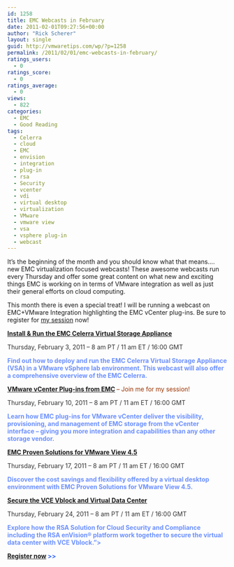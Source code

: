 ```yaml
---
id: 1258
title: EMC Webcasts in February
date: 2011-02-01T09:27:56+00:00
author: "Rick Scherer"
layout: single
guid: http://vmwaretips.com/wp/?p=1258
permalink: /2011/02/01/emc-webcasts-in-february/
ratings_users:
  - 0
ratings_score:
  - 0
ratings_average:
  - 0
views:
  - 822
categories:
  - EMC
  - Good Reading
tags:
  - Celerra
  - cloud
  - EMC
  - envision
  - integration
  - plug-in
  - rsa
  - Security
  - vcenter
  - vdi
  - virtual desktop
  - virtualization
  - VMware
  - vmware view
  - vsa
  - vsphere plug-in
  - webcast
---
```

It&#8217;s the beginning of the month and you should know what that means&#8230;. new EMC virtualization focused webcasts! These awesome webcasts run every Thursday and offer some great content on what new and exciting things EMC is working on in terms of VMware integration as well as just their general efforts on cloud computing.

This month there is even a special treat! I will be running a webcast on EMC+VMware Integration highlighting the EMC vCenter plug-ins. Be sure to register for <a href="http://info.emc.com/mk/get/DBM10170-16345_raf_lp?reg_src=WEB_Blog_VMwareTips" target="_blank">my session</a> now!

<span style="color: #3366ff;"><strong><a href="http://info.emc.com/mk/get/DBM10170-16343_raf_lp?reg_src=WEB_Blog_VMwareTips" target="_blank">Install & Run the EMC Celerra Virtual Storage Appliance</a></strong></span>
  
 <span style="color: #333333;">Thursday, February 3, 2011 &#8211; 8 am PT / 11 am ET / 16:00 GMT</span>
  
<span style="color: #6c90ff;"><strong> Find out how to deploy and run the EMC Celerra Virtual Storage Appliance (VSA) in a VMware vSphere lab environment. This webcast will also offer a comprehensive overview of the EMC Celerra.</strong></span>

<span style="color: #3366ff;"><strong><a href="http://info.emc.com/mk/get/DBM10170-16345_raf_lp?reg_src=WEB_Blog_VMwareTips" target="_blank">VMware vCenter Plug-ins from EMC</a> </strong><span style="color: #993300;">&#8211; Join me for my session!</span></span>
  
 <span style="color: #333333;">Thursday, February 10, 2011 &#8211; 8 am PT / 11 am ET / 16:00 GMT</span>
  
<span style="color: #6c90ff;"><strong> Learn how EMC plug-ins for VMware vCenter deliver the visibility, provisioning, and management of EMC storage from the vCenter interface &#8211; giving you more integration and capabilities than any other storage vendor.</strong></span>

<span style="color: #3366ff;"><strong><a href="http://info.emc.com/mk/get/DBM10170-16343_raf_lp?reg_src=WEB_Blog_VMwareTips" target="_blank">EMC Proven Solutions for VMware View 4.5</a></strong></span>
  
 <span style="color: #333333;">Thursday, February 17, 2011 &#8211; 8 am PT / 11 am ET / 16:00 GMT</span>
  
<span style="color: #6c90ff;"><strong> Discover the cost savings and flexibility offered by a virtual desktop environment with EMC Proven Solutions for VMware View 4.5.</strong></span>

<span style="color: #3366ff;"><strong><a href="http://info.emc.com/mk/get/DBM10170-16343_raf_lp?reg_src=WEB_Blog_VMwareTips" target="_blank">Secure the VCE Vblock and Virtual Data Center</a></strong></span>
  
 <span style="color: #333333;">Thursday, February 24, 2011 &#8211; 8 am PT / 11 am ET / 16:00 GMT</span>
  
<span style="color: #6c90ff;"><strong> Explore how the RSA Solution for Cloud Security and Compliance including the RSA enVision® platform work together to secure the virtual data center with VCE Vblock.&#8221;></strong></span>

<span style="color: #3366ff;"><strong><a href="http://info.emc.com/mk/get/DBM10170-16343_raf_lp?reg_src=WEB_Blog_VMwareTips" target="_blank">Register now</a> >></strong></span>